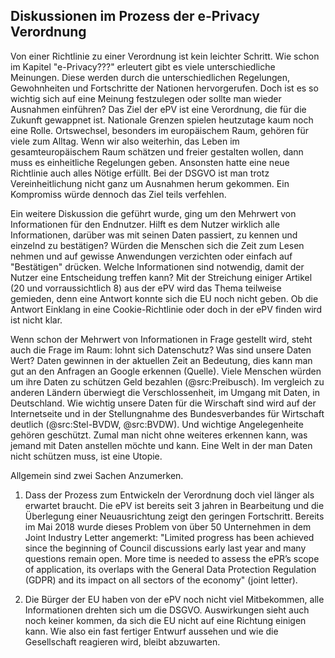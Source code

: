 ## Diskussionen im Prozess der e-Privacy Verordnung

Von einer Richtlinie zu einer Verordnung ist kein leichter Schritt. Wie schon im Kapitel "e-Privacy???" erleutert gibt es viele unterschiedliche Meinungen. Diese werden durch die unterschiedlichen Regelungen, Gewohnheiten und Fortschritte der Nationen hervorgerufen. Doch ist es so wichtig sich auf eine Meinung festzulegen oder sollte man wieder Ausnahmen einführen? Das Ziel der ePV ist eine Verordnung, die für die Zukunft gewappnet ist. Nationale Grenzen spielen heutzutage kaum noch eine Rolle. Ortswechsel, besonders im europäischem Raum, gehören für viele zum Alltag. Wenn wir also weiterhin, das Leben im gesamteuropäischem Raum schätzen und freier gestalten wollen, dann muss es einheitliche Regelungen geben. Ansonsten hatte eine neue Richtlinie auch alles Nötige erfüllt. Bei der DSGVO ist man trotz Vereinheitlichung nicht ganz um Ausnahmen herum gekommen. Ein Kompromiss würde dennoch das Ziel teils verfehlen.

Ein weitere Diskussion die geführt wurde, ging um den Mehrwert von Informationen für den Endnutzer. Hilft es dem Nutzer wirklich alle Informationen, darüber was mit seinen Daten passiert, zu kennen und einzelnd zu bestätigen? Würden die Menschen sich die Zeit zum Lesen nehmen und auf gewisse Anwendungen verzichten oder einfach auf "Bestätigen" drücken. Welche Informationen sind notwendig, damit der Nutzer eine Entscheidung treffen kann? Mit der Streichung einiger Artikel (20 und vorraussichtlich 8) aus der ePV wird das Thema teilweise gemieden, denn eine Antwort konnte sich die EU noch nicht geben. Ob die Antwort Einklang in eine Cookie-Richtlinie oder doch in der ePV finden wird ist nicht klar.

Wenn schon der Mehrwert von Informationen in Frage gestellt wird, steht auch die Frage im Raum: lohnt sich Datenschutz? Was sind unsere Daten Wert? Daten gewinnen in der aktuellen Zeit an Bedeutung, dies kann man gut an den Anfragen an Google erkennen (Quelle). Viele Menschen würden um ihre Daten zu schützen Geld bezahlen (@src:Preibusch). Im vergleich zu anderen Ländern überwiegt die Verschlossenheit, im Umgang mit Daten, in Deutschland. Wie wichtig unsere Daten für die Wirschaft sind wird auf der Internetseite und in der Stellungnahme des Bundesverbandes für Wirtschaft deutlich (@src:Stel-BVDW, @src:BVDW). Und wichtige Angelegenheite gehören geschützt. Zumal man nicht ohne weiteres erkennen kann, was jemand mit Daten anstellen möchte und kann. Eine Welt in der man Daten nicht schützen muss, ist eine Utopie.

Allgemein sind zwei Sachen Anzumerken.

1. Dass der Prozess zum Entwickeln der Verordnung doch viel länger als erwartet braucht. Die ePV ist bereits seit 3 jahren in Bearbeitung und die Überlegung einer Neuausrichtung zeigt den geringen Fortschritt. Bereits im Mai 2018 wurde dieses Problem von über 50 Unternehmen in dem Joint Industry Letter angemerkt: "Limited progress has been achieved since the beginning of Council discussions early last year and many questions remain open. More time is needed to assess the ePR’s scope of application, its overlaps with the General Data Protection Regulation (GDPR) and its impact on all sectors of the economy" (joint letter).

2. Die Bürger der EU haben von der ePV noch nicht viel Mitbekommen, alle Informationen drehten sich um die DSGVO. Auswirkungen sieht auch noch keiner kommen, da sich die EU nicht auf eine Richtung einigen kann. Wie also ein fast fertiger Entwurf aussehen  und wie die Gesellschaft reagieren wird, bleibt abzuwarten.
